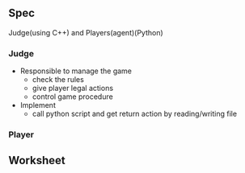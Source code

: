 ## Spec

Judge(using C++) and Players(agent)(Python)

### Judge

- Responsible to manage the game
  - check the rules
  - give player legal actions
  - control game procedure
- Implement
  - call python script and get return action by reading/writing file 

### Player



## Worksheet



